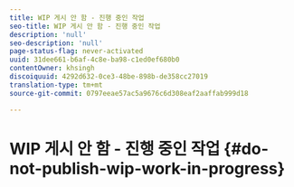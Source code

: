 ```yaml
---
title: WIP 게시 안 함 - 진행 중인 작업
seo-title: WIP 게시 안 함 - 진행 중인 작업
description: 'null'
seo-description: 'null'
page-status-flag: never-activated
uuid: 31dee661-b6af-4c8e-ba98-c1ed0ef680b0
contentOwner: khsingh
discoiquuid: 4292d632-0ce3-48be-898b-de358cc27019
translation-type: tm+mt
source-git-commit: 0797eeae57ac5a9676c6d308eaf2aaffab999d18

---
```



# WIP 게시 안 함 - 진행 중인 작업 {#do-not-publish-wip-work-in-progress}

